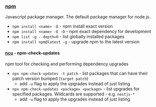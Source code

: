 ### [npm](https://docs.npmjs.com/)

Javascript package manager. The default package manager for node.js.

* `npm install <name> -E` - npm install exact version
* `npm install <name> -E -D` - npm exact dependency for development
* `npm list -g --depth=0` - list globally installed packages
* `npm install npm@latest -g` - upgrade npm to the latest version

#### [ncu](https://www.npmjs.com/package/npm-check-updates) - npm-check-updates

npm tool for checking and performing dependency upgrades

* `npx npm-check-updates -t patch` - list packages that can have their patch version bumped (`target patch`)
  * add `-u` flag to apply the upgrades instead of just listing
* `npx npm-check-updates <package> <package>` - list upgrades for specified packages. Wildcards are supported - e.g. `nestjs-*`
  * add `-u` flag to apply the upgrades instead of just listing
